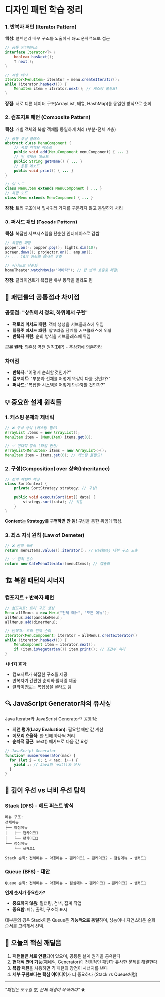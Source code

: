 # 디자인 패턴 학습 정리

### 1. 반복자 패턴 (Iterator Pattern)

**핵심**: 컬렉션의 내부 구조를 노출하지 않고 순차적으로 접근

```java
// 공통 인터페이스
interface Iterator<T> {
    boolean hasNext();
    T next();
}

// 사용 예시
Iterator<MenuItem> iterator = menu.createIterator();
while (iterator.hasNext()) {
    MenuItem item = iterator.next(); // 캐스팅 불필요!
}
```

**장점**: 서로 다른 데이터 구조(ArrayList, 배열, HashMap)를 동일한 방식으로 순회

### 2. 컴포지트 패턴 (Composite Pattern)

**핵심**: 개별 객체와 복합 객체를 동일하게 처리 (부분-전체 계층)

```java
// 공통 추상 클래스
abstract class MenuComponent {
    // 복합 객체용 메소드
    public void add(MenuComponent menuComponent) { ... }
    // 잎 객체용 메소드
    public String getName() { ... }
    // 공통 메소드
    public void print() { ... }
}

// 잎 노드
class MenuItem extends MenuComponent { ... }
// 복합 노드
class Menu extends MenuComponent { ... }
```

**장점**: 트리 구조에서 잎사귀와 가지를 구분하지 않고 동일하게 처리

### 3. 퍼사드 패턴 (Facade Pattern)

**핵심**: 복잡한 서브시스템을 단순한 인터페이스로 감쌈

```java
// 복잡한 과정
popper.on(); popper.pop(); lights.dim(10);
screen.down(); projector.on(); amp.on();
// ... 10개 이상의 메서드 호출

// 퍼사드로 단순화
homeTheater.watchMovie("아바타"); // 한 번의 호출로 해결!
```

**장점**: 클라이언트가 복잡한 내부 동작을 몰라도 됨

## 🔄 패턴들의 공통점과 차이점

### 공통점: "상위에서 정의, 하위에서 구현"

- **팩토리 메서드 패턴**: 객체 생성을 서브클래스에 위임
- **템플릿 메서드 패턴**: 알고리즘 단계를 서브클래스에 위임
- **반복자 패턴**: 순회 방식을 서브클래스에 위임

**근본 원리**: 의존성 역전 원칙(DIP) - 추상화에 의존하라

### 차이점

- **반복자**: "어떻게 순회할 것인가?"
- **컴포지트**: "부분과 전체를 어떻게 똑같이 다룰 것인가?"
- **퍼사드**: "복잡한 시스템을 어떻게 단순화할 것인가?"

## 💡 중요한 설계 원칙들

### 1. 캐스팅 문제와 제네릭

```java
// ❌ 구식 방식 (캐스팅 필요)
ArrayList items = new ArrayList();
MenuItem item = (MenuItem) items.get(0);

// ✅ 현대적 방식 (타입 안전)
ArrayList<MenuItem> items = new ArrayList<>();
MenuItem item = items.get(0); // 캐스팅 불필요!
```

### 2. 구성(Composition) over 상속(Inheritance)

```java
// 전략 패턴의 핵심
class SortContext {
    private SortStrategy strategy; // 구성!

    public void executeSort(int[] data) {
        strategy.sort(data); // 위임
    }
}
```

**Context는 Strategy를 구현하면 안 됨!** 구성을 통한 위임이 핵심.

### 3. 최소 지식 원칙 (Law of Demeter)

```java
// ❌ 원칙 위배
return menuItems.values().iterator(); // HashMap 내부 구조 노출

// ✅ 원칙 준수
return new CafeMenuIterator(menuItems); // 캡슐화
```

## 🏗️ 복합 패턴의 시너지

### 컴포지트 + 반복자 패턴

```java
// 컴포지트: 트리 구조 생성
Menu allMenus = new Menu("전체 메뉴", "모든 메뉴");
allMenus.add(pancakeMenu);
allMenus.add(dinerMenu);

// 반복자: 트리 전체 순회
Iterator<MenuComponent> iterator = allMenus.createIterator();
while (iterator.hasNext()) {
    MenuComponent item = iterator.next();
    if (item.isVegetarian()) item.print(); // 조건부 처리
}
```

**시너지 효과**:

- 컴포지트가 복잡한 구조를 제공
- 반복자가 간편한 순회와 필터링 제공
- 클라이언트는 복잡성을 몰라도 됨

## 🔍 JavaScript Generator와의 유사성

Java Iterator와 JavaScript Generator의 공통점:

- **지연 평가(Lazy Evaluation)**: 필요할 때만 값 계산
- **메모리 효율적**: 한 번에 하나씩 처리
- **순차적 접근**: next() 메서드로 다음 값 요청

```javascript
// JavaScript Generator
function* numberGenerator(max) {
  for (let i = 0; i < max; i++) {
    yield i; // Java의 next()와 유사
  }
}
```

## 🌳 깊이 우선 vs 너비 우선 탐색

### Stack (DFS) - 헤드 퍼스트 방식

```
메뉴 구조:
전체메뉴
├── 아침메뉴
│   ├── 팬케이크1
│   └── 팬케이크2
└── 점심메뉴
    └── 샐러드1

Stack 순회: 전체메뉴 → 아침메뉴 → 팬케이크1 → 팬케이크2 → 점심메뉴 → 샐러드1
```

### Queue (BFS) - 대안

```
Queue 순회: 전체메뉴 → 아침메뉴 → 점심메뉴 → 팬케이크1 → 팬케이크2 → 샐러드1
```

**언제 순서가 중요한가?**

- **중요하지 않음**: 필터링, 검색, 집계 작업
- **중요함**: 메뉴 출력, 구조적 표시

대부분의 경우 Stack이든 Queue든 **기능적으로 동일**하며, 성능이나 자연스러운 순회 순서를 고려해서 선택.

## 🎉 오늘의 핵심 깨달음

1. **패턴들은 서로 연결**되어 있으며, 공통된 설계 원칙을 공유한다
2. **현대적 언어 기능**(제네릭, Generator)이 전통적인 패턴과 유사한 문제를 해결한다
3. **복합 패턴**을 사용하면 각 패턴의 장점이 시너지를 낸다
4. **세부 구현보다는 핵심 아이디어**가 더 중요하다 (Stack vs Queue처럼)

---

_"패턴은 도구일 뿐, 문제 해결이 목적이다"_ 🛠️
